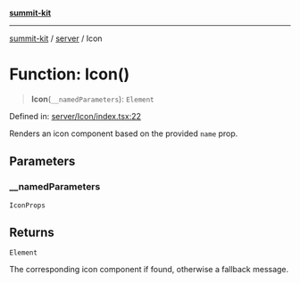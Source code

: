 [**summit-kit**](../../README.md)

***

[summit-kit](../../modules.md) / [server](../README.md) / Icon

# Function: Icon()

> **Icon**(`__namedParameters`): `Element`

Defined in: [server/Icon/index.tsx:22](https://github.com/andrewgremlich/summit-kit/blob/83ca293511d499b2ad451ed0dabcf376bf6e5f0d/src/react/server/Icon/index.tsx#L22)

Renders an icon component based on the provided `name` prop.

## Parameters

### \_\_namedParameters

`IconProps`

## Returns

`Element`

The corresponding icon component if found, otherwise a fallback message.
